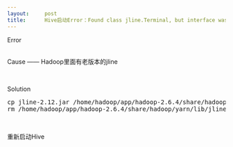 ```yaml
---
layout:     post
title:      Hive启动Error：Found class jline.Terminal, but interface was expected
---
```

<div id="article_content" class="article_content clearfix csdn-tracking-statistics" data-pid="blog" data-mod="popu_307" data-dsm="post">
								            <link rel="stylesheet" href="https://csdnimg.cn/release/phoenix/template/css/ck_htmledit_views-f76675cdea.css">
						<div class="htmledit_views" id="content_views">
                <div class="iteye-blog-content-contain">
<p style="font-size:14px;">Error<br><img src="http://dl2.iteye.com/upload/attachment/0116/6018/d52fb04d-22f6-30f2-ad6f-fcfbccba2830.png" alt=""><br> </p>
<p style="font-size:14px;">Cause —— Hadoop里面有老版本的jline</p>
<p style="font-size:14px;"><img src="http://dl2.iteye.com/upload/attachment/0116/6020/4a352221-d867-3c7e-a6dd-e531f03c6e3e.png" alt=""><br> </p>
<p style="font-size:14px;">Solution</p>
<pre class="shell">cp jline-2.12.jar /home/hadoop/app/hadoop-2.6.4/share/hadoop/yarn/lib
rm /home/hadoop/app/hadoop-2.6.4/share/hadoop/yarn/lib/jline-0.9.94.jar</pre>
<p style="font-size:14px;"><img src="http://dl2.iteye.com/upload/attachment/0116/6022/3d5ec5e0-78be-3381-a840-173f355ffb47.png" alt=""><br> </p>
<p style="font-size:14px;">重新启动Hive</p>
<p style="font-size:14px;"><img src="http://dl2.iteye.com/upload/attachment/0116/6024/6042ae4b-0a91-3f34-952c-002eed6a5eef.png" alt=""><br> </p>
<p style="font-size:14px;"> </p>
<p style="font-size:14px;"> </p>
</div>            </div>
                </div>